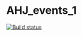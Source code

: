 # AHJ_events_1
 
[![Build status](https://ci.appveyor.com/api/projects/status/1ofv451q0jp1jlk4?svg=true)](https://ci.appveyor.com/project/KateGaw/ahj-events-1)

